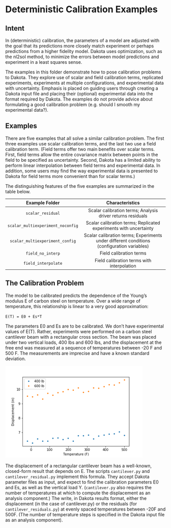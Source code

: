 # Deterministic Calibration Examples

## Intent
In (deterministic) calibration, the parameters of a model are adjusted with the goal that its predictions more closely match experiment or perhaps predictions from a higher fidelity model. Dakota uses optimization, such as the nl2sol method, to minimize the errors between model predictions and experiment in a least squares sense.

The examples in this folder demonstrate how to pose calibration problems to Dakota. They explore use of scalar and field calibration terms, replicated experiments, experiments at multiple configurations, and experimental data with uncertainty. Emphasis is placed on guiding users through creating a Dakota input file and placing their (optional) experimental data into the format required by Dakota. The examples do not provide advice about formulating a good calibration problem (e.g. should I smooth my experimental data?).

## Examples
There are five examples that all solve a similar calibration problem. The first three examples use scalar calibration terms, and the last two use a field calibration term. (Field terms offer two main benefits over scalar terms. First, field terms allow the entire covariance matrix between points in the field to be specified as uncertainty. Second, Dakota has a limited ability to perform linear interpolation between field terms and experimental data. In addition, some users may find the way experimental data is presented to Dakota for field terms more convenient than for scalar terms.)

The distinguishing features of the five examples are summarized in the table below.

| Example Folder                    | Characteristics                                                                            |
|:---------------------------------:|:------------------------------------------------------------------------------------------:|
| `scalar_residual`                 | Scalar calibration terms; Analysis driver returns residuals                                |
| `scalar_multiexperiment_noconfig` | Scalar calibration terms; Replicated experiments with uncertainty                          |
| `scalar_multiexperiment_config`   | Scalar calibration terms; Experiments under different conditions (configuration variables) |
| `field_no_interp`                 | Field calibration terms                                                                    |
| `field_interpolate`               | Field calibration terms with interpolation                                                 |

## The Calibration Problem

The model to be calibrated predicts the dependence of the Young’s modulus E of carbon steel on temperature. Over a wide range of temperature, this relationship is linear to a very good approximation:

`E(T) = E0 + Es*T`

The parameters E0 and Es are to be calibrated. We don’t have experimental values of E(T). Rather, experiments were performed on a carbon steel cantilever beam with a rectangular cross section. The beam was placed under two vertical loads, 400 lbs and 600 lbs, and the displacement at the free end was measured at a sequence of temperatures between -20 F and 500 F. The measurements are imprecise and have a known standard deviation.

![Displacement Data](displacements_two_loads.png)

The displacement of a rectangular cantilever beam has a well-known, closed-form result that depends on E. The scripts `cantilever.py` and `cantilever_residual.py` implement this formula. They accept Dakota parameter files as input, and expect to find the calibration parameters E0 and Es, as well as the vertical load Y. (`cantilever.py` also requires the number of temperatures at which to compute the displacement as an analysis component.) The write, in Dakota results format, either the displacement (in the case of cantilever.py) or the residuals (for `cantilever_residuals.py`) at evenly spaced temperatures between -20F and 500F. (The number of temperature steps is specified in the Dakota input file as an analysis component).
